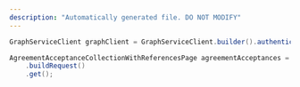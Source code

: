 ```yaml
---
description: "Automatically generated file. DO NOT MODIFY"
---
```

<!-- markdownlint-disable MD041 -->

```java
GraphServiceClient graphClient = GraphServiceClient.builder().authenticationProvider( authProvider ).buildClient();

AgreementAcceptanceCollectionWithReferencesPage agreementAcceptances = graphClient.me().agreementAcceptances()
    .buildRequest()
    .get();
```
